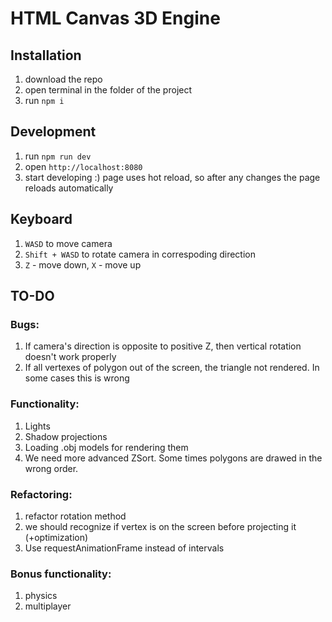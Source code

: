 # HTML Canvas 3D Engine

## Installation

1. download the repo
2. open terminal in the folder of the project
3. run `npm i`

## Development

1. run `npm run dev`
2. open `http://localhost:8080`
3. start developing :) page uses hot reload, so after any changes the page reloads automatically

## Keyboard

1. `WASD` to move camera
2. `Shift + WASD` to rotate camera in correspoding direction
3. `Z` - move down, `X` - move up

## TO-DO

### Bugs:
1. If camera's direction is opposite to positive Z, then vertical rotation doesn't work properly
2. If all vertexes of polygon out of the screen, the triangle not rendered. In some cases this is wrong

### Functionality:
1. Lights
2. Shadow projections
3. Loading .obj models for rendering them
4. We need more advanced ZSort. Some times polygons are drawed in the wrong order.

### Refactoring: 
1. refactor rotation method
2. we should recognize if vertex is on the screen before projecting it (+optimization)
3. Use requestAnimationFrame instead of intervals

### Bonus functionality:
1. physics
2. multiplayer
